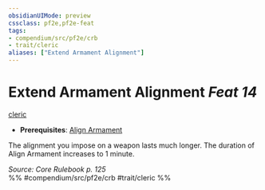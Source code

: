 ```yaml
---
obsidianUIMode: preview
cssclass: pf2e,pf2e-feat
tags:
- compendium/src/pf2e/crb
- trait/cleric
aliases: ["Extend Armament Alignment"]
---
```

# Extend Armament Alignment  *Feat 14*  
[cleric](../../Rules/traits/cleric.md)  

- **Prerequisites**: [Align Armament](align-armament.md)

The alignment you impose on a weapon lasts much longer. The duration of Align Armament increases to 1 minute.

*Source: Core Rulebook p. 125*  
%% #compendium/src/pf2e/crb #trait/cleric %%